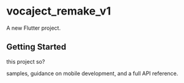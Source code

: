 # vocaject_remake_v1

A new Flutter project.

## Getting Started

this project so?

samples, guidance on mobile development, and a full API reference.
